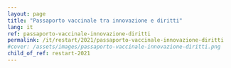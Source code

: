 ```yaml
---
layout: page
title: "Passaporto vaccinale tra innovazione e diritti"
lang: it
ref: passaporto-vaccinale-innovazione-diritti
permalink: /it/restart/2021/passaporto-vaccinale-innovazione-diritti
#cover: /assets/images/passaporto-vaccinale-innovazione-diritti.png
child_of_ref: restart-2021
---
```


